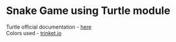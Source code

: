 # Snake Game using Turtle module

Turtle official documentation - [here](https://docs.python.org/3/library/turtle.html) \
Colors used - [trinket.io](https://trinket.io/docs/colors)

